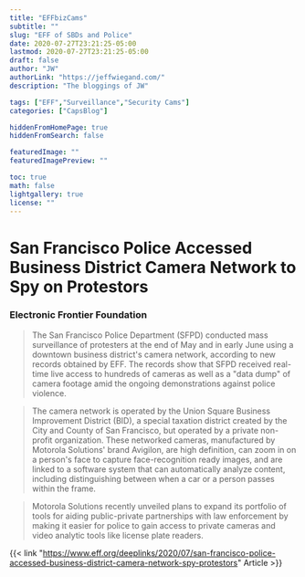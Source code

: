 ```yaml
---
title: "EFFbizCams"
subtitle: ""
slug: "EFF of SBDs and Police"
date: 2020-07-27T23:21:25-05:00
lastmod: 2020-07-27T23:21:25-05:00
draft: false
author: "JW"
authorLink: "https://jeffwiegand.com/"
description: "The bloggings of JW"

tags: ["EFF","Surveillance","Security Cams"]
categories: ["CapsBlog"]

hiddenFromHomePage: true
hiddenFromSearch: false

featuredImage: ""
featuredImagePreview: ""

toc: true
math: false
lightgallery: true
license: ""
---
```


<!--more-->

# San Francisco Police Accessed Business District Camera Network to Spy on Protestors 

### Electronic Frontier Foundation

>The San Francisco Police Department (SFPD) conducted mass surveillance of protesters at the end of May and in early June using a downtown business district's camera network, according to new records obtained by EFF. The records show that SFPD received real-time live access to hundreds of cameras as well as a "data dump" of camera footage amid the ongoing demonstrations against police violence.

>The camera network is operated by the Union Square Business Improvement District (BID), a special taxation district created by the City and County of San Francisco, but operated by a private non-profit organization. These networked cameras, manufactured by Motorola Solutions' brand Avigilon, are high definition, can zoom in on a person's face to capture face-recognition ready images, and are linked to a software system that can automatically analyze content, including distinguishing between when a car or a person passes within the frame. 

>Motorola Solutions recently unveiled plans to expand its portfolio of tools for aiding public-private  partnerships with law enforcement by making it easier for police to gain access to private cameras and video analytic tools like license plate readers.

{{< link "https://www.eff.org/deeplinks/2020/07/san-francisco-police-accessed-business-district-camera-network-spy-protestors" Article >}}